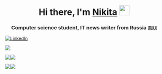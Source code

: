 <h1 align="center">Hi there, I'm <a href="https://daniilshat.ru/" target="_blank">Nikita</a> 
<img src="https://github.com/blackcater/blackcater/raw/main/images/Hi.gif" height="32"/></h1>
<h3 align="center">Computer science student, IT news writer from Russia 🇷🇺</h3>

<!-- [![Top Langs](https://github-readme-stats.vercel.app/api/top-langs/?username=Nikita-quartZ&layout=compact)](https://github.com/anuraghazra/github-readme-stats)
[![Ashutosh's github activity graph](https://activity-graph.herokuapp.com/graph?username=Nikita-quartZ)](https://github.com/ashutosh00710/github-readme-activity-graph) -->
<a href="linkedin-url">
	<img src="https://img.shields.io/badge/LinkedIn-blue?style=for-the-badge&logo=linkedin&logoColor=white" alt="LinkedIn"/>
</a>

![](https://github-profile-summary-cards.vercel.app/api/cards/profile-details?username=Nikita-quartZ&theme=solarized_dark)

![](https://github-profile-summary-cards.vercel.app/api/cards/most-commit-language?username=Nikita-quartZ&theme=solarized_dark)![](https://github-profile-summary-cards.vercel.app/api/cards/repos-per-language?username=Nikita-quartZ&theme=solarized_dark)

![](https://github-profile-summary-cards.vercel.app/api/cards/stats?username=Nikita-quartZ&theme=solarized_dark)![](https://github-profile-summary-cards.vercel.app/api/cards/productive-time?username=Nikita-quartZ&theme=solarized_dark)

<!-- ### Hi there 👋
- 🤓 ITMO University student
- 🐍 Frontend vue developer

**Nikita-quartZ/Nikita-quartZ** is a ✨ _special_ ✨ repository because its `README.md` (this file) appears on your GitHub profile.

Here are some ideas to get you started:

- 🔭 I’m currently working on ...
- 🌱 I’m currently learning ...
- 👯 I’m looking to collaborate on ...
- 🤔 I’m looking for help with ...
- 💬 Ask me about ...
- 📫 How to reach me: ...
- 😄 Pronouns: ...
- ⚡ Fun fact: ...
-->
